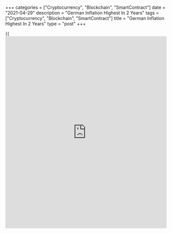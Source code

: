 +++
categories = ["Cryptocurrency", "Blockchain", "SmartContract"]
date = "2021-04-29"
description = "German Inflation Highest In 2 Years"
tags = ["Cryptocurrency", "Blockchain", "SmartContract"]
title = "German Inflation Highest In 2 Years"
type = "post"
+++

{{<iframe id="large-banner" src="https://www.bounty.group/#slide=18.0" width="100%" height="600" scrolling="no" style="border: 0px solid rgb(216, 221, 230); border-radius: 3px;">}}

Germany's consumer price inflation accelerated to its highest level in
two years in April, preliminary data from Destatis showed Thursday.  
  
The consumer price index rose 2.0 percent year-on-year following 1.7
percent increase in March. Economists had forecast 1.9 percent
inflation.  
  
The latest inflation rate was the highest since April 2019, when it was
at the same level.  
  
Energy inflation accelerated to 7.9 percent from 4.8 percent. Food price
growth climbed to 1.9 percent from 1.6 percent. Services prices rose 1.6
percent, same as in the previous month.  
  
Compared to the previous month, the CPI climbed 0.7 percent in April
after a 0.5 percent rise in March. Economists had expected the monthly
inflation rate to remain steady.  
  
The harmonized index of consumer prices, which is meant for EU
comparison, rose 2.1 percent year-on-year in April after a 2.0 percent
increase in the previous month. Economists had forecast a 2.0 percent
inflation. The HICP inflation rate was also the highest since April
2019.  
  
On a month-on-month basis, the HICP rose 0.5 percent from March, when it
increased at the same pace. Economists had expected a 0.4 percent climb.  
  
Destatis is set to publish the final figures for April inflation on May
12.

For comments and feedback [contact](https://www.playgroundfx.com/contact/): editorial@rtt[news](https://www.letsplayfx.com/blog/forex-news-website/).com

[Economic News][1]

 **What parts of the world are seeing the best (and worst) economic
performances lately? Click[here][2] to check out our [Econ Scorecard][2]
and find out! See up-to-the-moment [ranking](https://www.playgroundfx.com/blog/crypto-exchange-ranking/)s for the best and worst
performers in [GDP][3], [unemployment rate][4], [inflation][5] and much
more.**

   1. www.rtt[news](https://www.letsplayfx.com/blog/forex-news-website/).com/Content/EconomicNews.aspx
   2. www.rtt[news](https://www.letsplayfx.com/blog/forex-news-website/).com/economic-scorecard/world-rank/PPI/highest-performance.aspx
   3. www.rtt[news](https://www.letsplayfx.com/blog/forex-news-website/).com/economic-scorecard/world-rank/GDP/highest-performance.aspx
   4. www.rtt[news](https://www.letsplayfx.com/blog/forex-news-website/).com/economic-scorecard/world-rank/unemployment-rate/lowest-performance.aspx
   5. www.rtt[news](https://www.letsplayfx.com/blog/forex-news-website/).com/economic-scorecard/world-rank/CPI/highest-performance.aspx